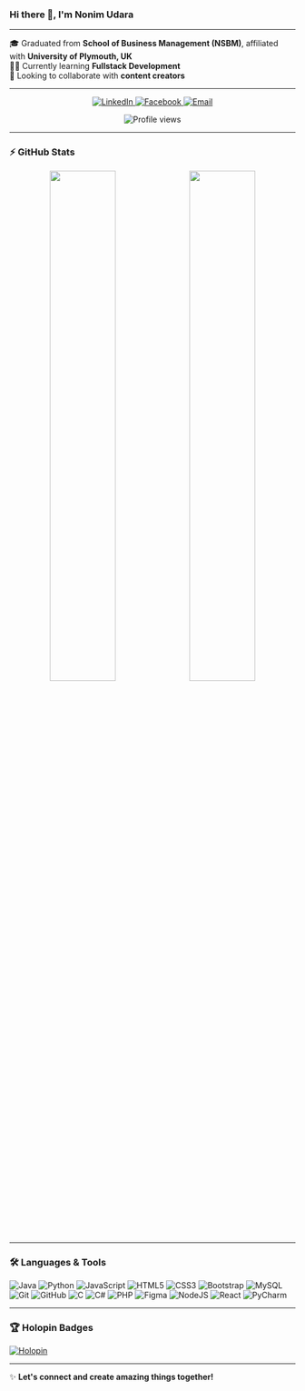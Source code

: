 ### Hi there 👋, I'm **Nonim Udara**

---

🎓 Graduated from **School of Business Management (NSBM)**, affiliated with **University of Plymouth, UK**  
👨‍💻 Currently learning **Fullstack Development**  
🤝 Looking to collaborate with **content creators**  

---

<p align="center">
  <a href="https://www.linkedin.com/in/nonim-udara-30b71a222/">
    <img alt="LinkedIn" src="https://img.shields.io/badge/LinkedIn-Nonim%20-blue?style=for-the-badge&logo=linkedin"/>
  </a>
  <a href="https://www.facebook.com/nonim_udara/">
    <img alt="Facebook" src="https://img.shields.io/badge/Facebook-nonim_udara-blue?style=for-the-badge&logo=facebook"/>
  </a>
  <a href="mailto:nonimudara123@gmail.com">
    <img alt="Email" src="https://img.shields.io/badge/Email-nonimudara123@gmail.com-red?style=for-the-badge&logo=gmail"/>
  </a>
</p>

<p align="center">
  <img src="https://komarev.com/ghpvc/?username=Nonim-Udara&color=blue" alt="Profile views" />
</p>

---

### ⚡ GitHub Stats
<p align="center">
  <img src="https://github-readme-stats-one-bice.vercel.app/api?username=NonimUdara&show_icons=true&count_private=true&theme=vue&bg_color=ffffff&title_color=007acc&text_color=333333&icon_color=007acc&border_color=E0E0E0" width="48%" />
  <img src="https://github-readme-stats-one-bice.vercel.app/api/top-langs/?username=NonimUdara&layout=compact&theme=vue&bg_color=ffffff&title_color=007acc&text_color=333333&icon_color=007acc&border_color=E0E0E0" width="48%" />
</p>

---

### 🛠️ Languages & Tools
<p>
  <img alt="Java" src="https://img.shields.io/badge/Java-%23ED8B00?style=for-the-badge&logo=java&logoColor=white"/>
  <img alt="Python" src="https://img.shields.io/badge/Python-%2314354C?style=for-the-badge&logo=python&logoColor=white"/>
  <img alt="JavaScript" src="https://img.shields.io/badge/JavaScript-%23323330?style=for-the-badge&logo=javascript&logoColor=%23F7DF1E"/>
  <img alt="HTML5" src="https://img.shields.io/badge/HTML5-%23E34F26?style=for-the-badge&logo=html5&logoColor=white"/>
  <img alt="CSS3" src="https://img.shields.io/badge/CSS3-%231572B6?style=for-the-badge&logo=css3&logoColor=white"/>
  <img alt="Bootstrap" src="https://img.shields.io/badge/Bootstrap-%23563D7C?style=for-the-badge&logo=bootstrap&logoColor=white"/>
  <img alt="MySQL" src="https://img.shields.io/badge/MySQL-%2300f?style=for-the-badge&logo=mysql&logoColor=white"/>
  <img alt="Git" src="https://img.shields.io/badge/Git-%23F05033?style=for-the-badge&logo=git&logoColor=white"/>
  <img alt="GitHub" src="https://img.shields.io/badge/GitHub-%23121011?style=for-the-badge&logo=github&logoColor=white"/>
  <img alt="C" src="https://img.shields.io/badge/C-%2300599C?style=for-the-badge&logo=c&logoColor=white"/>
  <img alt="C#" src="https://img.shields.io/badge/C%23-%23239120?style=for-the-badge&logo=c-sharp&logoColor=white"/>
  <img alt="PHP" src="https://img.shields.io/badge/PHP-%23777BB4?style=for-the-badge&logo=php&logoColor=white"/>
  <img alt="Figma" src="https://img.shields.io/badge/Figma-%23F24E1E?style=for-the-badge&logo=figma&logoColor=white"/>
  <img alt="NodeJS" src="https://img.shields.io/badge/Node.js-%2343853D?style=for-the-badge&logo=node.js&logoColor=white"/>
  <img alt="React" src="https://img.shields.io/badge/React-%2320232a?style=for-the-badge&logo=react&logoColor=%2361DAFB"/>
  <img alt="PyCharm" src="https://img.shields.io/badge/PyCharm-000000?style=for-the-badge&logo=PyCharm&logoColor=white"/>
</p>

---

### 🏆 Holopin Badges
[![Holopin](https://holopin.me/nonimudara)](https://holopin.io/@nonimudara)

---

✨ **Let's connect and create amazing things together!**
